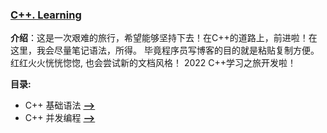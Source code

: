 ### [C++. Learning](3)
**介绍**：这是一次艰难的旅行，希望能够坚持下去！在C++的道路上，前进啦！在这里，我会尽量笔记语法，所得。
毕竟程序员写博客的目的就是粘贴复制方便。红红火火恍恍惚惚, 也会尝试新的文档风格！ 2022 C++学习之旅开发啦！

**目录:**

* C++ 基础语法 [**-->**](./Grammar)
* C++ 并发编程 [**-->**](./Concurrency)






